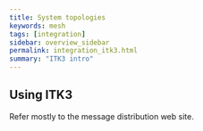 ```yaml
---
title: System topologies
keywords: mesh
tags: [integration]
sidebar: overview_sidebar
permalink: integration_itk3.html
summary: "ITK3 intro"
---
```


## Using ITK3 ##

Refer mostly to the message distribution web site.